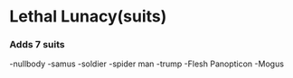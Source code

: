 # Lethal Lunacy(suits)
### Adds 7 suits
-nullbody
-samus
-soldier
-spider man
-trump
-Flesh Panopticon
-Mogus